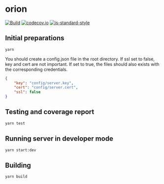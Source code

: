 # orion

[![Build](https://travis-ci.org/turizsolt/orion.svg?branch=master)](https://travis-ci.org/turizsolt/orion)
[![codecov.io](https://codecov.io/github/turizsolt/orion/coverage.svg?branch=master)](https://codecov.io/github/turizsolt/orion?branch=master)
[![js-standard-style](https://img.shields.io/badge/code%20style-standard-brightgreen.svg)](http://standardjs.com/)

## Initial preparations

```bash
yarn
```

You should create a config.json file in the root directory. If ssl set to false, key and cert are not important. If set to true, the files should also exists with the corresponding credentials.

```json
{
    "key": "config/server.key",
    "cert": "config/server.cert",
    "ssl": false
}
```

## Testing and coverage report

```bash
yarn test
```

## Running server in developer mode

```bash
yarn start:dev
```

## Building

```bash
yarn build
```
